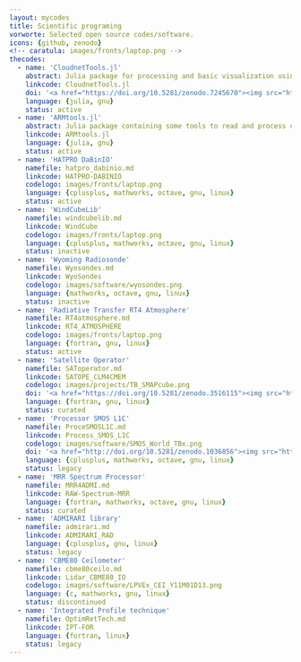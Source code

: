 ```yaml
---
layout: mycodes
title: Scientific programing
vorworte: Selected open source codes/software.
icons: {github, zenodo}
<!-- caratula: images/fronts/laptop.png -->
thecodes:
  - name: 'CloudnetTools.jl'
    abstract: Julia package for processing and basic visualization using Cloudnet with data from the DOE ARM facility. 
    linkcode: CloudnetTools.jl
    doi: '<a href="https://doi.org/10.5281/zenodo.7245670"><img src="https://zenodo.org/badge/DOI/10.5281/zenodo.7245670.svg" alt="DOI"></a>'
    language: {julia, gnu}
    status: active
  - name: 'ARMtools.jl'
    abstract: Julia package containing some tools to read and process data from the DOE ARM facility. 
    linkcode: ARMtools.jl
    language: {julia, gnu}
    status: active
  - name: 'HATPRO DaBinIO'
    namefile: hatpro_dabinio.md
    linkcode: HATPRO-DABINIO
    codelogo: images/fronts/laptop.png
    language: {cplusplus, mathworks, octave, gnu, linux}
    status: active
  - name: 'WindCubeLib'
    namefile: windcubelib.md
    linkcode: WindCube
    codelogo: images/fronts/laptop.png
    language: {cplusplus, mathworks, octave, gnu, linux}
    status: inactive
  - name: 'Wyoming Radiosonde'
    namefile: Wyosondes.md
    linkcode: WyoSondes
    codelogo: images/software/wyosondes.png
    language: {mathworks, octave, gnu, linux}
    status: inactive
  - name: 'Radiative Transfer RT4 Atmosphere'
    namefile: RT4atmosphere.md
    linkcode: RT4_ATMOSPHERE
    codelogo: images/fronts/laptop.png
    language: {fortran, gnu, linux}
    status: active
  - name: 'Satellite Operator'
    namefile: SAToperator.md
    linkcode: SATOPE_CLM4CMEM
    codelogo: images/projects/TB_SMAPcube.png
    doi: '<a href="https://doi.org/10.5281/zenodo.3516115"><img src="https://zenodo.org/badge/DOI/10.5281/zenodo.3516115.svg" alt="DOI"></a>'
    language: {fortran, gnu, linux}
    status: curated
  - name: 'Processor SMOS L1C'
    namefile: ProceSMOSL1C.md
    linkcode: Process_SMOS_L1C
    codelogo: images/software/SMOS_World_TBx.png
    doi: '<a href="http://doi.org/10.5281/zenodo.1036856"><img src="https://zenodo.org/badge/81903236.svg"></a>'
    language: {cplusplus, mathworks, octave, gnu, linux}
    status: legacy 
  - name: 'MRR Spectrum Processor'
    namefile: MRR4ADMI.md
    linkcode: RAW-Spectrum-MRR
    language: {fortran, mathworks, octave, gnu, linux}
    status: curated
  - name: 'ADMIRARI library'
    namefile: admirari.md
    linkcode: ADMIRARI_RAD
    language: {cplusplus, gnu, linux}
    status: legacy
  - name: 'CBME80 Ceilometer'
    namefile: cbme80ceilo.md
    linkcode: Lidar_CBME80_IO
    codelogo: images/software/LPVEx_CEI_Y11M01D13.png
    language: {c, mathworks, gnu, linux}
    status: discontinued
  - name: 'Integrated Profile technique'
    namefile: OptimRetTech.md
    linkcode: IPT-FOR
    language: {fortran, linux}
    status: legacy
---
```


